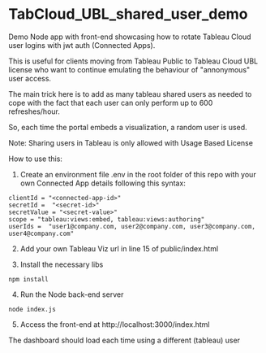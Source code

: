 # TabCloud_UBL_shared_user_demo
 
 Demo Node app with front-end showcasing how to rotate Tableau Cloud user logins with jwt auth (Connected Apps).

 This is useful for clients moving from Tableau Public to Tableau Cloud UBL license who want to continue emulating the behaviour of "annonymous" user access. 
 
 The main trick here is to add as many tableau shared users as needed to cope with the fact that each user can only perform up to 600 refreshes/hour.

 So, each time the portal embeds a visualization, a random user is used. 

 Note: Sharing users in Tableau is only allowed with Usage Based License 

How to use this:

1) Create an environment file .env in the root folder of this repo with your own Connected App details following this syntax:
```
clientId = "<connected-app-id>"
secretId =  "<secret-id>"
secretValue = "<secret-value>"
scope = "tableau:views:embed, tableau:views:authoring"
userIds =  "user1@company.com, user2@company.com, user3@company.com, user4@company.com" 
```
2) Add your own Tableau Viz url in line 15 of public/index.html

3) Install the necessary libs 
```
npm install
```

4) Run the Node back-end server
```
node index.js
```

5) Access the front-end at http://localhost:3000/index.html

The dashboard should load each time using a different (tableau) user 
      